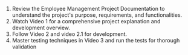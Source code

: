 1. Review the Employee Management Project Documentation to understand the project's purpose, requirements, and functionalities.
2. Watch Video 1 for a comprehensive project explanation and development overview.
3. Follow Video 2 and video 2.1 for development.
4. Master testing techniques in Video 3 and run the tests for thorough validation
